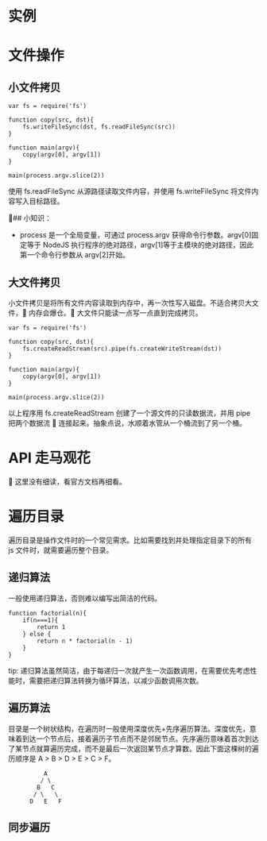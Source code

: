 # 实例

# 文件操作

## 小文件拷贝

```
var fs = require('fs')

function copy(src, dst){
    fs.writeFileSync(dst, fs.readFileSync(src))
}

function main(argv){
    copy(argv[0], argv[1])
}

main(process.argv.slice(2))
```

使用 fs.readFileSync 从源路径读取文件内容，并使用 fs.writeFileSync 将文件内容写入目标路径。

## 小知识：

- process 是一个全局变量，可通过 process.argv 获得命令行参数。argv[0]固定等于 NodeJS 执行程序的绝对路径，argv[1]等于主模块的绝对路径，因此第一个命令行参数从 argv[2]开始。

## 大文件拷贝

小文件拷贝是将所有文件内容读取到内存中，再一次性写入磁盘。不适合拷贝大文件， 内存会爆仓。 大文件只能读一点写一点直到完成拷贝。

```
var fs = require('fs')

function copy(src, dst){
    fs.createReadStream(src).pipe(fs.createWriteStream(dst))
}

function main(argv){
    copy(argv[0], argv[1])
}

main(process.argv.slice(2))
```

以上程序用 fs.createReadStream 创建了一个源文件的只读数据流，并用 pipe 把两个数据流  连接起来。抽象点说，水顺着水管从一个桶流到了另一个桶。

# API 走马观花

 这里没有细读，看官方文档再细看。

# 遍历目录

遍历目录是操作文件时的一个常见需求。比如需要找到并处理指定目录下的所有 js 文件时，就需要遍历整个目录。

## 递归算法

一般使用递归算法，否则难以编写出简洁的代码。

```
function factorial(n){
    if(n===1){
        return 1
    } else {
        return n * factorial(n - 1)
    }
}
```

tip: 递归算法虽然简洁，由于每递归一次就产生一次函数调用，在需要优先考虑性能时，需要把递归算法转换为循环算法，以减少函数调用次数。

## 遍历算法

目录是一个树状结构，在遍历时一般使用深度优先+先序遍历算法。深度优先，意味着到达一个节点后，接着遍历子节点而不是邻居节点。先序遍历意味着首次到达了某节点就算遍历完成，而不是最后一次返回某节点才算数。因此下面这棵树的遍历顺序是 A > B > D > E > C > F。

```
          A
         / \
        B   C
       / \   \
      D   E   F
```

## 同步遍历
